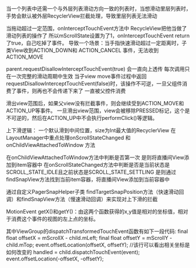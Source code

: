
当一个列表中还需一个与外层列表滑动方向一致的列表时，当想滑动里层列表时，手势会默认被外层RecyclerView拦截处理，导致里层列表无法滑动

当拖动超过一定范围，onInterceptTouchEvent方法中 RecycleView把他当做了滑动列表的操作了
所以mScrollState设置为了1，onInterceptTouchEvent return 了true，自己吃掉了事件。
导致一个场景：当手指快速滑动超过一定距离时，子类View收到ACTION_DOWN和 ACTION_CANCEL 事件，无法收到ACTION_MOVE

parent.requestDisallowInterceptTouchEvent(true) 会一直向上透传  每次调用只在一次完整的滑动周期中生效
当子view move事件过程中返回requestDisallowInterceptTouchEvent(false)时，该操作不可逆，一旦父组件消费了事件，则再也不会传递下来了 一直被父控件消费


滑出view范围后，如果父view没有拦截事件，则会继续受到ACTION_MOVE和ACTION_UP等事件。
一旦滑出view范围，view会被移除PRESSED标记，这个是不可逆的，然后在ACTION_UP中不会执行performClick()等逻辑。


上下滑逻辑：
一个默认滑到中间位置，size为Int最大值的RecyclerView
在LayoutManager中重点处理onScrollStateChanged 和onChildViewAttachedToWindow 方法 

在onChildViewAttachedToWindow方法中判断是否第一次 是则将直播间View添加到item容器中
在onScrollStateChanged方法中判断是否是当前状态是SCROLL_STATE_IDLE且之前状态是SCROLL_STATE_SETTLING
是则通过findSnapView方法找到当前item容器，将直播间View添加到当前容器中

通过自定义PagerSnapHelper子类  findTargetSnapPosition方法（快速滑动回调）和findSnapView方法（慢速滑动回调）来实现对上下滑的拦截



MotionEvent
getX()和getY()：由这两个函数获得的x,y值是相对的坐标值，相对于消费这个事件的视图的左上点的坐标。

其中ViewGroup的dispatchTransformedTouchEvent函数有如下一段代码:
    final float offsetX = mScrollX - child.mLeft;
    final float offsetY = mScrollY - child.mTop;
    event.offsetLocation(offsetX, offsetY); //该行可以看出相关坐标是如何改变的
    handled = child.dispatchTouchEvent(event);
    event.offsetLocation(-offsetX, -offsetY);


